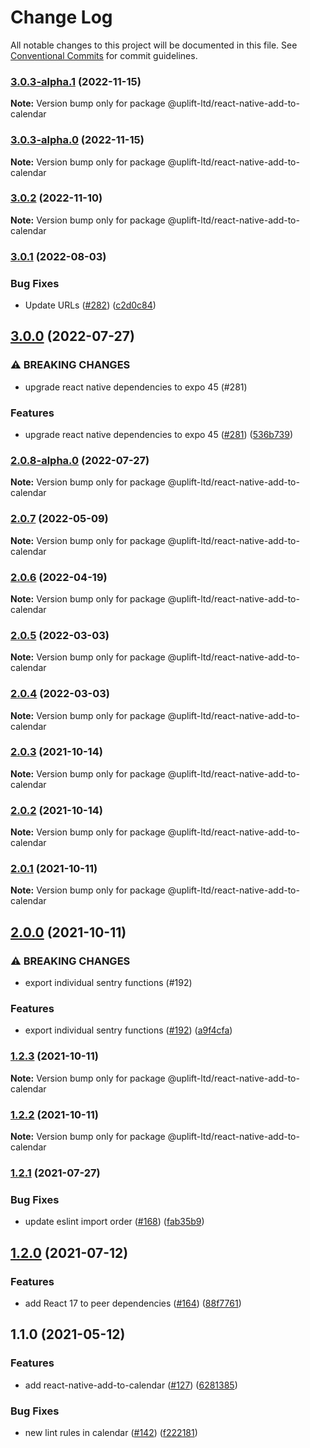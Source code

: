# Change Log

All notable changes to this project will be documented in this file.
See [Conventional Commits](https://conventionalcommits.org) for commit guidelines.

### [3.0.3-alpha.1](https://github.com/uplift-ltd/nexus/compare/@uplift-ltd/react-native-add-to-calendar@3.0.3-alpha.0...@uplift-ltd/react-native-add-to-calendar@3.0.3-alpha.1) (2022-11-15)

**Note:** Version bump only for package @uplift-ltd/react-native-add-to-calendar





### [3.0.3-alpha.0](https://github.com/uplift-ltd/nexus/compare/@uplift-ltd/react-native-add-to-calendar@3.0.2...@uplift-ltd/react-native-add-to-calendar@3.0.3-alpha.0) (2022-11-15)

**Note:** Version bump only for package @uplift-ltd/react-native-add-to-calendar





### [3.0.2](https://github.com/uplift-ltd/nexus/compare/@uplift-ltd/react-native-add-to-calendar@3.0.1...@uplift-ltd/react-native-add-to-calendar@3.0.2) (2022-11-10)

**Note:** Version bump only for package @uplift-ltd/react-native-add-to-calendar





### [3.0.1](https://github.com/uplift-ltd/nexus/compare/@uplift-ltd/react-native-add-to-calendar@3.0.0...@uplift-ltd/react-native-add-to-calendar@3.0.1) (2022-08-03)


### Bug Fixes

* Update URLs ([#282](https://github.com/uplift-ltd/nexus/issues/282)) ([c2d0c84](https://github.com/uplift-ltd/nexus/commit/c2d0c843c8eb18c4a9ae360ee2d840f5be388fac))



## [3.0.0](https://github.com/uplift-ltd/nexus/compare/@uplift-ltd/react-native-add-to-calendar@2.0.7...@uplift-ltd/react-native-add-to-calendar@3.0.0) (2022-07-27)


### ⚠ BREAKING CHANGES

* upgrade react native dependencies to expo 45 (#281)

### Features

* upgrade react native dependencies to expo 45 ([#281](https://github.com/uplift-ltd/nexus/issues/281)) ([536b739](https://github.com/uplift-ltd/nexus/commit/536b7390efd620be40953cd7c800fdeaf87489fc))



### [2.0.8-alpha.0](https://github.com/uplift-ltd/nexus/compare/@uplift-ltd/react-native-add-to-calendar@2.0.7...@uplift-ltd/react-native-add-to-calendar@2.0.8-alpha.0) (2022-07-27)

**Note:** Version bump only for package @uplift-ltd/react-native-add-to-calendar





### [2.0.7](https://github.com/uplift-ltd/nexus/compare/@uplift-ltd/react-native-add-to-calendar@2.0.6...@uplift-ltd/react-native-add-to-calendar@2.0.7) (2022-05-09)

**Note:** Version bump only for package @uplift-ltd/react-native-add-to-calendar





### [2.0.6](https://github.com/uplift-ltd/nexus/compare/@uplift-ltd/react-native-add-to-calendar@2.0.5...@uplift-ltd/react-native-add-to-calendar@2.0.6) (2022-04-19)

**Note:** Version bump only for package @uplift-ltd/react-native-add-to-calendar





### [2.0.5](https://github.com/uplift-ltd/nexus/compare/@uplift-ltd/react-native-add-to-calendar@2.0.4...@uplift-ltd/react-native-add-to-calendar@2.0.5) (2022-03-03)

**Note:** Version bump only for package @uplift-ltd/react-native-add-to-calendar





### [2.0.4](https://github.com/uplift-ltd/nexus/compare/@uplift-ltd/react-native-add-to-calendar@2.0.3...@uplift-ltd/react-native-add-to-calendar@2.0.4) (2022-03-03)

**Note:** Version bump only for package @uplift-ltd/react-native-add-to-calendar





### [2.0.3](https://github.com/uplift-ltd/nexus/compare/@uplift-ltd/react-native-add-to-calendar@2.0.2...@uplift-ltd/react-native-add-to-calendar@2.0.3) (2021-10-14)

**Note:** Version bump only for package @uplift-ltd/react-native-add-to-calendar





### [2.0.2](https://github.com/uplift-ltd/nexus/compare/@uplift-ltd/react-native-add-to-calendar@2.0.1...@uplift-ltd/react-native-add-to-calendar@2.0.2) (2021-10-14)

**Note:** Version bump only for package @uplift-ltd/react-native-add-to-calendar





### [2.0.1](https://github.com/uplift-ltd/nexus/compare/@uplift-ltd/react-native-add-to-calendar@2.0.0...@uplift-ltd/react-native-add-to-calendar@2.0.1) (2021-10-11)

**Note:** Version bump only for package @uplift-ltd/react-native-add-to-calendar





## [2.0.0](https://github.com/uplift-ltd/nexus/compare/@uplift-ltd/react-native-add-to-calendar@1.2.3...@uplift-ltd/react-native-add-to-calendar@2.0.0) (2021-10-11)


### ⚠ BREAKING CHANGES

* export individual sentry functions (#192)

### Features

* export individual sentry functions ([#192](https://github.com/uplift-ltd/nexus/issues/192)) ([a9f4cfa](https://github.com/uplift-ltd/nexus/commit/a9f4cfa4fae57257d4cf4761d8c6bc857182f38a))



### [1.2.3](https://github.com/uplift-ltd/nexus/compare/@uplift-ltd/react-native-add-to-calendar@1.2.2...@uplift-ltd/react-native-add-to-calendar@1.2.3) (2021-10-11)

**Note:** Version bump only for package @uplift-ltd/react-native-add-to-calendar





### [1.2.2](https://github.com/uplift-ltd/nexus/compare/@uplift-ltd/react-native-add-to-calendar@1.2.1...@uplift-ltd/react-native-add-to-calendar@1.2.2) (2021-10-11)

**Note:** Version bump only for package @uplift-ltd/react-native-add-to-calendar





### [1.2.1](https://github.com/uplift-ltd/nexus/compare/@uplift-ltd/react-native-add-to-calendar@1.2.0...@uplift-ltd/react-native-add-to-calendar@1.2.1) (2021-07-27)


### Bug Fixes

* update eslint import order ([#168](https://github.com/uplift-ltd/nexus/issues/168)) ([fab35b9](https://github.com/uplift-ltd/nexus/commit/fab35b9e60fb96fa9f2d717efe6b5c15c0ea6b0e))



## [1.2.0](https://github.com/uplift-ltd/nexus/compare/@uplift-ltd/react-native-add-to-calendar@1.1.0...@uplift-ltd/react-native-add-to-calendar@1.2.0) (2021-07-12)


### Features

* add React 17 to peer dependencies ([#164](https://github.com/uplift-ltd/nexus/issues/164)) ([88f7761](https://github.com/uplift-ltd/nexus/commit/88f77615dfab14127dfdf76f665ee73c3195bcb4))



## 1.1.0 (2021-05-12)


### Features

* add react-native-add-to-calendar ([#127](https://github.com/uplift-ltd/nexus/issues/127)) ([6281385](https://github.com/uplift-ltd/nexus/commit/6281385885b13b51eff739f37e790907480052fc))


### Bug Fixes

* new lint rules in calendar ([#142](https://github.com/uplift-ltd/nexus/issues/142)) ([f222181](https://github.com/uplift-ltd/nexus/commit/f222181c4342085b8c9a20c553a4524fb8d9a5be))
